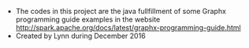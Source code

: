 
* The codes in this project are the java fullfillment of some Graphx programming guide examples in the website http://spark.apache.org/docs/latest/graphx-programming-guide.html   
* Created by Lynn during December 2016

